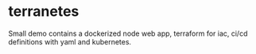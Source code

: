 # terranetes
Small demo contains a dockerized node web app, terraform for iac, ci/cd definitions with yaml and kubernetes.
